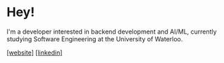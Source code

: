 <h1>Hey!</h1>
<p>
    I'm a developer interested in backend development and AI/ML, currently studying Software Engineering at the University of Waterloo.
</p>
<a href="https://siddhp.com">[website]</a>
<a href="https://www.linkedin.com/in/siddh-p/">[linkedin]</a>
